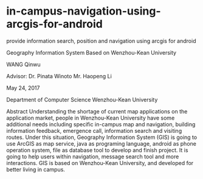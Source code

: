 # in-campus-navigation-using-arcgis-for-android
provide information search, position and navigation using arcgis for android

Geography Information System 
Based on Wenzhou-Kean University

WANG Qinwu

Advisor: 
Dr. Pinata Winoto 
Mr. Haopeng Li

May 24, 2017

Department of Computer Science
Wenzhou-Kean University

Abstract
Understanding the shortage of current map applications on the application market, people in Wenzhou-Kean University have some additional needs including specific in-campus map and navigation, building information feedback, emergence call, information search and visiting routes. Under this situation, Geography Information System (GIS) is going to use ArcGIS as map service, java as programing language, android as phone operation system, file as database tool to develop and finish project. It is going to help users within navigation, message search tool and more interactions.  GIS is based on Wenzhou-Kean University, and developed for better living in campus.

